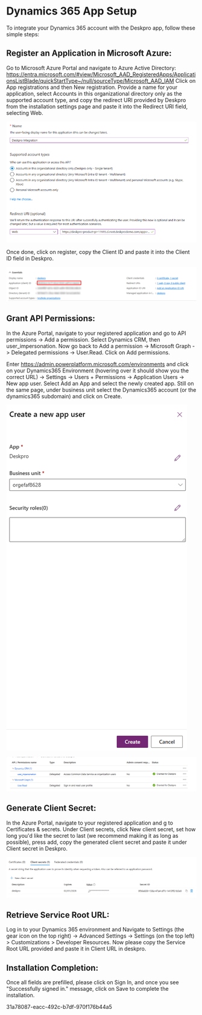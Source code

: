 # Dynamics 365 App Setup

To integrate your Dynamics 365 account with the Deskpro app, follow these simple steps:

## Register an Application in Microsoft Azure:

Go to Microsoft Azure Portal and navigate to Azure Active Directory: https://entra.microsoft.com/#view/Microsoft_AAD_RegisteredApps/ApplicationsListBlade/quickStartType~/null/sourceType/Microsoft_AAD_IAM
Click on App registrations and then New registration.
Provide a name for your application, select Accounts in this organizational directory only as the supported account type, and copy the redirect URI provided by Deskpro from the installation settings page and paste it into the Redirect URI field, selecting Web.

[![](/docs/assets/setup/register_app.png)](/docs/assets/setup/register_app.png)

Once done, click on register, copy the Client ID and paste it into the Client ID field in Deskpro.

[![](/docs/assets/setup/entra_details.png)](/docs/assets/setup/entra_details.png)

## Grant API Permissions:

In the Azure Portal, navigate to your registered application and go to API permissions -> Add a permission. Select Dynamics CRM, then user_impersonation. Now go back to Add a permission -> Microsoft Graph -> Delegated permissions -> User.Read. Click on Add permissions.

Enter https://admin.powerplatform.microsoft.com/environments and click on your Dynamics365 Environment (hovering over it should show you the correct URL) -> Settings -> Users + Permissions -> Application Users -> New app user. Select Add an App and select the newly created app. Still on the same page, under business unit select the Dynamics365 account (or the dynamics365 subdomain) and click on Create.

[![](/docs/assets/setup/create_application_user.png)](/docs/assets/setup/create_application_user.png)

[![](/docs/assets/setup/entra_permissions.png)](/docs/assets/setup/entra_permissions.png)

## Generate Client Secret:

In the Azure Portal, navigate to your registered application and g to Certificates & secrets.
Under Client secrets, click New client secret, set how long you'd like the secret to last (we recommend making it as long as possible), press add, copy the generated client secret and paste it under Client secret in Deskpro.

[![](/docs/assets/setup/client_secret.png)](/docs/assets/setup/client_secret.png)

## Retrieve Service Root URL:

Log in to your Dynamics 365 environment and Navigate to Settings (the gear icon on the top right) -> Advanced Settings -> Settings (on the top left) > Customizations > Developer Resources. Now please copy the Service Root URL provided and paste it in Client URL in deskpro.

## Installation Completion:

Once all fields are prefilled, please click on Sign In, and once you see "Successfully signed in." message, click on Save to complete the installation.

31a78087-eacc-492c-b7df-970f176b44a5
